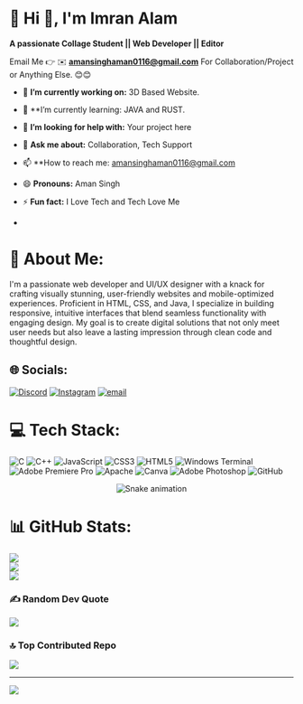 # 💫 Hi 👋, I'm Imran Alam
**A passionate Collage Student || Web Developer || Editor**

Email Me 👉 ✉️ **amansinghaman0116@gmail.com** For Collaboration/Project or Anything Else. 😊😊

- 🔭 **I’m currently working on:** 3D Based Website.
- 🌱 **I’m currently learning: JAVA and RUST.
- 🤔 **I’m looking for help with:** Your project here
- 💬 **Ask me about:** Collaboration, Tech Support
- 📫 **How to reach me: amansinghaman0116@gmail.com
- 😄 **Pronouns:** Aman Singh
- ⚡ **Fun fact:** I Love Tech and Tech Love Me

- 
# 💫 About Me:
I'm a passionate web developer and UI/UX designer with a knack for crafting visually stunning, user-friendly websites and mobile-optimized experiences. Proficient in HTML, CSS, and Java, I specialize in building responsive, intuitive interfaces that blend seamless functionality with engaging design. My goal is to create digital solutions that not only meet user needs but also leave a lasting impression through clean code and thoughtful design.


## 🌐 Socials:
[![Discord](https://img.shields.io/badge/Discord-%237289DA.svg?logo=discord&logoColor=white)](https://discord.gg/https://discord.gg/m7BQStrzWv) [![Instagram](https://img.shields.io/badge/Instagram-%23E4405F.svg?logo=Instagram&logoColor=white)](https://instagram.com/youurz_aman_369) [![email](https://img.shields.io/badge/Email-D14836?logo=gmail&logoColor=white)](mailto:amansinghaman0116@gmail.com) 

# 💻 Tech Stack:
![C](https://img.shields.io/badge/c-%2300599C.svg?style=for-the-badge&logo=c&logoColor=white) ![C++](https://img.shields.io/badge/c++-%2300599C.svg?style=for-the-badge&logo=c%2B%2B&logoColor=white) ![JavaScript](https://img.shields.io/badge/javascript-%23323330.svg?style=for-the-badge&logo=javascript&logoColor=%23F7DF1E) ![CSS3](https://img.shields.io/badge/css3-%231572B6.svg?style=for-the-badge&logo=css3&logoColor=white) ![HTML5](https://img.shields.io/badge/html5-%23E34F26.svg?style=for-the-badge&logo=html5&logoColor=white) ![Windows Terminal](https://img.shields.io/badge/Windows%20Terminal-%234D4D4D.svg?style=for-the-badge&logo=windows-terminal&logoColor=white) ![Adobe Premiere Pro](https://img.shields.io/badge/Adobe%20Premiere%20Pro-9999FF.svg?style=for-the-badge&logo=Adobe%20Premiere%20Pro&logoColor=white) ![Apache](https://img.shields.io/badge/apache-%23D42029.svg?style=for-the-badge&logo=apache&logoColor=white) ![Canva](https://img.shields.io/badge/Canva-%2300C4CC.svg?style=for-the-badge&logo=Canva&logoColor=white) ![Adobe Photoshop](https://img.shields.io/badge/adobe%20photoshop-%2331A8FF.svg?style=for-the-badge&logo=adobe%20photoshop&logoColor=white) ![GitHub](https://img.shields.io/badge/github-%23121011.svg?style=for-the-badge&logo=github&logoColor=white)

<!-- Snake Game Repo View -->

<div align="center">
  <img src="https://profile-readme-generator.com/assets/snake.svg" alt="Snake animation" />
</div>

# 📊 GitHub Stats:
![](https://github-readme-stats.vercel.app/api?username=Aman-Kumar-Singh-dev&theme=dark&hide_border=false&include_all_commits=false&count_private=false)<br/>
![](https://nirzak-streak-stats.vercel.app/?user=Aman-Kumar-Singh-dev&theme=dark&hide_border=false)<br/>
![](https://github-readme-stats.vercel.app/api/top-langs/?username=Aman-Kumar-Singh-dev&theme=dark&hide_border=false&include_all_commits=false&count_private=false&layout=compact)

### ✍️ Random Dev Quote
![](https://quotes-github-readme.vercel.app/api?type=horizontal&theme=gruvbox)

### 🔝 Top Contributed Repo
![](https://github-contributor-stats.vercel.app/api?username=Aman-Kumar-Singh-dev&limit=5&theme=dark&combine_all_yearly_contributions=true)

---
[![](https://visitcount.itsvg.in/api?id=Aman-Kumar-Singh-dev&icon=0&color=0)](https://visitcount.itsvg.in)

<!-- Proudly created with GPRM ( https://gprm.itsvg.in ) -->
